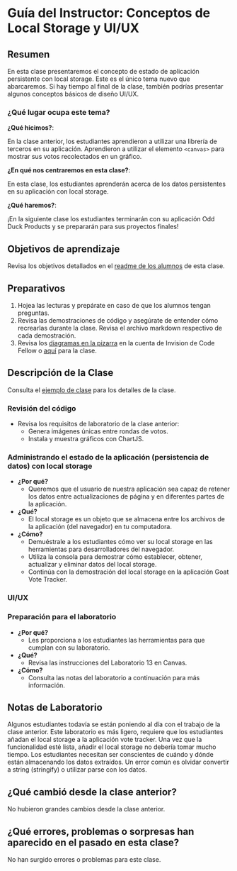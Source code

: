 ﻿# Guía del Instructor: Conceptos de Local Storage y UI/UX

## Resumen

En esta clase presentaremos el concepto de estado de aplicación persistente con local storage. Este es el único tema nuevo que abarcaremos. Si hay tiempo al final de la clase, también podrías presentar algunos conceptos básicos de diseño UI/UX.

### ¿Qué lugar ocupa este tema?

**¿Qué hicimos?**:

En la clase anterior, los estudiantes aprendieron a utilizar una librería de terceros en su aplicación. Aprendieron a utilizar el elemento `<canvas>` para mostrar sus votos recolectados en un gráfico.

**¿En qué nos centraremos en esta clase?**:

En esta clase, los estudiantes aprenderán acerca de los datos persistentes en su aplicación con local storage.

**¿Qué haremos?**:

¡En la siguiente clase los estudiantes terminarán con su aplicación Odd Duck Products y se prepararán para sus proyectos finales!

## Objetivos de aprendizaje

Revisa los objetivos detallados en el [readme de los alumnos](../README.md) de esta clase.

## Preparativos

1. Hojea las lecturas y prepárate en caso de que los alumnos tengan preguntas. 
1. Revisa las demostraciones de código y asegúrate de entender cómo recrearlas durante la clase. Revisa el archivo markdown respectivo de cada demostración.
1. Revisa los [diagramas en la pizarra](https://code-fellows.invisionapp.com/freehand/201-Whiteboards-8r4qFnMn2) en la cuenta de Invision de Code Fellow o [aquí](whiteboards/class13WB.png) para la clase.

## Descripción de la Clase
<!-- NOTA PARA EL INSTRUCTOR: Si haces algún cambio en la clase, haz los cambios correspondientes en el LECTURE.md -->

Consulta el [ejemplo de clase](LECTURE.md) para los detalles de la clase.

### Revisión del código

- Revisa los requisitos de laboratorio de la clase anterior:
  - Genera imágenes únicas entre rondas de votos.
  - Instala y muestra gráficos con ChartJS.

### Administrando el estado de la aplicación (persistencia de datos) con local storage

- **¿Por qué?**
  - Queremos que el usuario de nuestra aplicación sea capaz de retener los datos entre actualizaciones de página y en diferentes partes de la aplicación.
- **¿Qué?**
  - El local storage es un objeto que se almacena entre los archivos de la aplicación (del navegador) en tu computadora.
- **¿Cómo?**
  - Demuéstrale a los estudiantes cómo ver su local storage en las herramientas para desarrolladores del navegador.
  - Utiliza la consola para demostrar cómo establecer, obtener, actualizar y eliminar datos del local storage.
  - Continúa con la demostración del local storage en la aplicación Goat Vote Tracker.

### UI/UX

### Preparación para el laboratorio

- **¿Por qué?**
  - Les proporciona a los estudiantes las herramientas para que cumplan con su laboratorio.
- **¿Qué?**
  - Revisa las instrucciones del Laboratorio 13 en Canvas.
- **¿Cómo?**
  - Consulta las notas del laboratorio a continuación para más información.

## Notas de Laboratorio

Algunos estudiantes todavía se están poniendo al día con el trabajo de la clase anterior. Este laboratorio es más ligero, requiere que los estudiantes añadan el local storage a la aplicación vote tracker. Una vez que la funcionalidad esté lista, añadir el local storage no debería tomar mucho tiempo. Los estudiantes necesitan ser conscientes de cuándo y dónde están almacenando los datos extraídos. Un error común es olvidar convertir a string (stringify) o utilizar parse con los datos.

## ¿Qué cambió desde la clase anterior?

No hubieron grandes cambios desde la clase anterior.

## ¿Qué errores, problemas o sorpresas han aparecido en el pasado en esta clase?

No han surgido errores o problemas para este clase.
